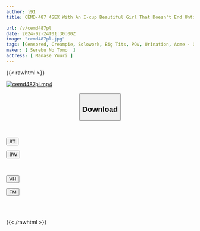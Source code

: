 ```yaml
---
author: j91
title: CEMD-487 4SEX With An I-cup Beautiful Girl That Doesn't End Until She's Inseminated Yuuri Aise

url: /v/cemd487pl
date: 2024-02-24T01:30:00Z
image: "cemd487pl.jpg"
tags: [Censored, Creampie, Solowork, Big Tits, POV, Urination, Acme · Orgasm	]
maker: [ Serebu No Tomo  ]
actress: [ Manase Yuuri ]
---
```



{{< rawhtml >}}

<div class="video" data-videoid="GeOdGXOoMzc1k1q">
    <a href="javascript:;">
        <img src="/v/cemd487pl/cemd487pl.jpg" width="WIDTH" height="HEIGHT" alt="cemd487pl.mp4" loading="lazy">
    </a>
</div>

<script type="text/javascript" src="https://j91.asia/asset/on-demand-st.js"></script>

<br>
  <link rel="stylesheet" href="https://j91.asia/asset/bs5.css">
  
  <center>
  <button class="btn btn-primary" type="button" data-bs-toggle="collapse" data-bs-target=".multi-collapse" aria-expanded="false" aria-controls="multiCollapseExample1 multiCollapseExample2"><h2>Download</h2></button></center>
</p>
<div class="row">
  <div class="col">
    <div class="collapse multi-collapse" id="multiCollapseExample1">
      <div class="card card-body">
	      	      <br>
<div class="buttons">  
<p><a href="https://streamtape.to/v/GeOdGXOoMzc1k1q" target="_blank"><button class="btn-hover color-3"><i class="fa fa-download"></i> ST</button></a></p>
<p><a href="https://cdnwish.com/ujk25tsessmb" target="_blank"><button class="btn-hover color-2"><i class="fa fa-download"></i> SW</button></a></p></div>
    </div>
  </div>
</div>
  <div class="col">
    <div class="collapse multi-collapse" id="multiCollapseExample2">
      <div class="card card-body">
	      <br>
<div class="buttons">
<p><a href="javascript:;"><button class="btn-hover color-9"><i class="fa fa-download"></i> VH</button></a></p>
<p><a href="javascript:;"><button class="btn-hover color-8"><i class="fa fa-download"></i> FM</button></a></p></div>
<br><br>
      </div>
    </div>
  </div>
</div>

{{< /rawhtml >}}